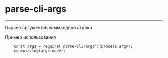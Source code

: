 # parse-cli-args
***
Парсер аргументов коммандной строки

Пример использования

```
    const args = require('parse-cli-args')(process.argv);
    console.log(args.mode);
```